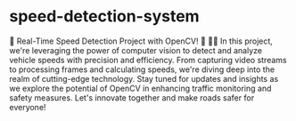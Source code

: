 # speed-detection-system

🚀 Real-Time Speed Detection Project with OpenCV! 🚀
🚗💨 In this project, we're leveraging the power of computer vision to detect and analyze vehicle speeds with precision and efficiency. From capturing video streams to processing frames and calculating speeds, we're diving deep into the realm of cutting-edge technology.
Stay tuned for updates and insights as we explore the potential of OpenCV in enhancing traffic monitoring and safety measures. Let's innovate together and make roads safer for everyone!
